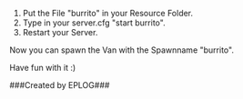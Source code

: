 1. Put the File "burrito" in your Resource Folder.
2. Type in your server.cfg "start burrito".
3. Restart your Server.

Now you can spawn the Van with the Spawnname "burrito".

Have fun with it :)



###Created by EPLOG###